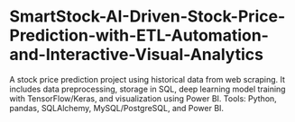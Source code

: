 # SmartStock-AI-Driven-Stock-Price-Prediction-with-ETL-Automation-and-Interactive-Visual-Analytics
A stock price prediction project using historical data from web scraping. It includes data preprocessing, storage in SQL, deep learning model training with TensorFlow/Keras, and visualization using Power BI. Tools: Python, pandas, SQLAlchemy, MySQL/PostgreSQL, and Power BI.

